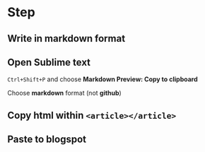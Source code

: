 # Step

## Write in markdown format

## Open Sublime text

`Ctrl+Shift+P` and choose __Markdown Preview: Copy to clipboard__

Choose __markdown__ format (not __github__)

## Copy html within `<article></article>`

## Paste to blogspot
